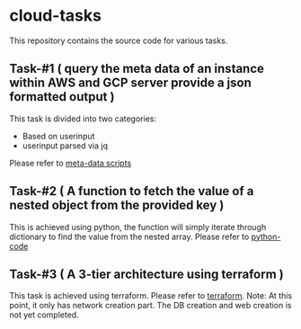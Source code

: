 # cloud-tasks
This repository contains the source code for various tasks. 

## Task-#1 ( query the meta data of an instance within AWS and GCP server provide a json formatted output )

This task is divided into two categories:

* Based on userinput
* userinput parsed via jq

Please refer to [meta-data scripts](https://github.com/meeturglider/cloud-tasks/tree/main/metadata-scripts)

## Task-#2 ( A function to fetch the value of a nested object from the provided key )

This is achieved using python, the function will simply iterate through dictionary to find the value from the nested array.  Please refer to [python-code](https://github.com/meeturglider/cloud-tasks/blob/main/python-code/nested_objects.py)

## Task-#3 ( A 3-tier architecture using terraform )

This task is achieved using terraform. Please refer to [terraform](https://github.com/meeturglider/cloud-tasks/tree/main/three-tier-architecure/terraform). Note: At this point, it only has network creation part. The DB creation and web creation is not yet completed. 

